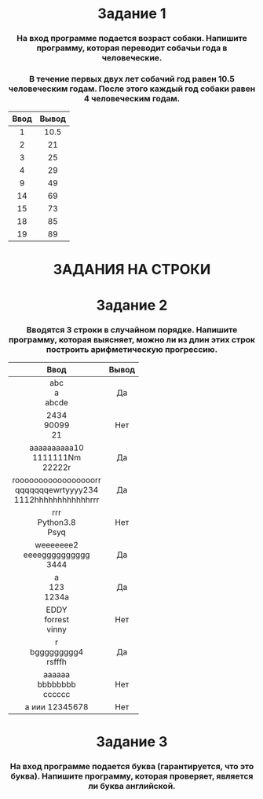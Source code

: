 <h1 align="center">Задание 1</h1>
<h3 align="center">На вход программе подается возраст собаки. Напишите программу, которая переводит собачьи года в человеческие.</h3>

<h3 align="center">В течение первых двух лет собачий год равен 10.5 человеческим годам. После этого каждый год собаки равен 4 человеческим годам.</h3>

| Ввод | Вывод |
| :--: | :---: |
| 1 | 10.5 |
| 2 | 21 |
| 3 | 25 |
| 4 | 29 |
| 9 | 49 |
| 14 | 69 |
| 15 | 73 |
| 18 | 85 |
| 19 | 89 |

<h1 align="center">ЗАДАНИЯ НА СТРОКИ</h1>

<h1 align="center">Задание 2</h1>
<h3 align="center">Вводятся 3 строки в случайном порядке. Напишите программу, которая выясняет, можно ли из длин этих строк построить арифметическую прогрессию.</h3>

| Ввод | Вывод |
| :--: | :---: |
| abc<br />a<br />abcde | Да |
| 2434<br />90099<br />21 | Нет |
| aaaaaaaaaa10<br />1111111Nm<br />22222r | Да |
| rooooooooooooooooorr<br />qqqqqqqewrtyyyy234<br />1112hhhhhhhhhhhhrrr | Да |
| rrr<br />Python3.8<br />Psyq | Нет |
| weeeeeee2<br />eeeegggggggggg<br />3444 | Да |
| a<br />123<br />1234a | Да |
| EDDY<br />forrest<br />vinny | Нет |
| r<br />bggggggggg4<br />rsfffh | Да |
| aaaaaa<br />bbbbbbbb<br />cccccc | Нет |
| а иии 12345678 | Нет |

<h1 align="center">Задание 3</h1>
<h3 align="center">На вход программе подается буква (гарантируется, что это буква). Напишите программу, которая проверяет, является ли буква английской.</h3>

